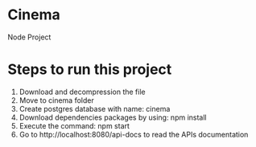 # Cinema
Node Project

# Steps to run this project

1. Download and decompression the file
2. Move to cinema folder
3. Create postgres database with name: cinema
4. Download dependencies packages by using: npm install
5. Execute the command: npm start
6. Go to http://localhost:8080/api-docs to read the APIs documentation
